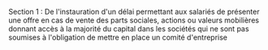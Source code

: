 Section 1 : De l'instauration d'un délai permettant aux salariés de présenter une offre en cas de vente des parts sociales, actions ou valeurs mobilières donnant accès à la majorité du capital dans les sociétés qui ne sont pas soumises à l'obligation de mettre en place un comité d'entreprise
